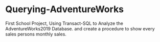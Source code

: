 # Querying-AdventureWorks
First School Project, Using Transact-SQL to Analyze the AdventureWorks2019 Database. 
and create a procedure to show every sales persons monthly sales.
